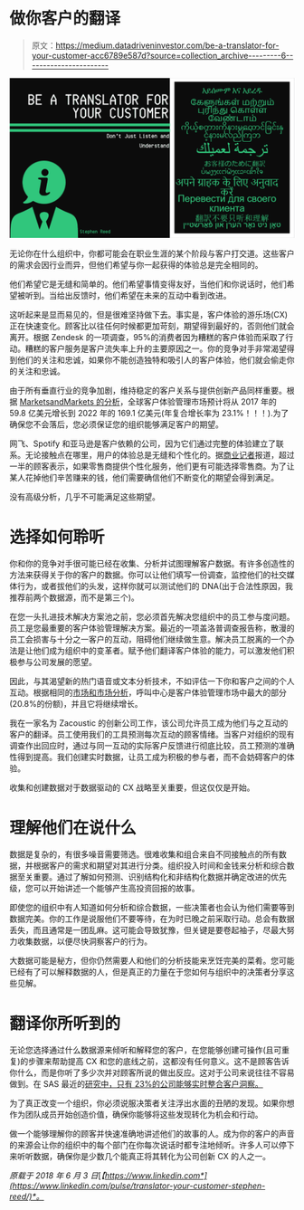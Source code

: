 # 做你客户的翻译

> 原文：<https://medium.datadriveninvestor.com/be-a-translator-for-your-customer-acc6789e587d?source=collection_archive---------6----------------------->

![](img/d7f52219c6e25c6d88840eff688aed2d.png)

无论你在什么组织中，你都可能会在职业生涯的某个阶段与客户打交道。这些客户的需求会因行业而异，但他们希望与你一起获得的体验总是完全相同的。

他们希望它是无缝和简单的。他们希望事情变得友好，当他们和你说话时，他们希望被听到。当给出反馈时，他们希望在未来的互动中看到改进。

这听起来是显而易见的，但是很难坚持做下去。事实是，客户体验的游乐场(CX)正在快速变化。顾客比以往任何时候都更加苛刻，期望得到最好的，否则他们就会离开。根据 Zendesk 的一项调查，95%的消费者因为糟糕的客户体验而采取了行动。糟糕的客户服务是客户流失率上升的主要原因之一。你的竞争对手非常渴望得到他们的关注和忠诚，如果你不能创造独特和吸引人的客户体验，他们就会偷走你的关注和忠诚。

由于所有垂直行业的竞争加剧，维持稳定的客户关系与提供创新产品同样重要。根据 [MarketsandMarkets 的分析](https://www.marketsandmarkets.com/Market-Reports/customer-experience-management-cem-market-543.html)，全球客户体验管理市场预计将从 2017 年的 59.8 亿美元增长到 2022 年的 169.1 亿美元(年复合增长率为 23.1%！！！).为了确保您不会落后，您必须保证您的组织能够满足客户的期望。

网飞、Spotify 和亚马逊是客户依赖的公司，因为它们通过完整的体验建立了联系。无论接触点在哪里，用户的体验总是无缝和个性化的。据[商业记者](https://www.marketsandmarkets.com/Market-Reports/customer-experience-management-cem-market-543.html)报道，超过一半的顾客表示，如果零售商提供个性化服务，他们更有可能选择零售商。为了让某人花掉他们辛苦赚来的钱，他们需要确信他们不断变化的期望会得到满足。

没有高级分析，几乎不可能满足这些期望。

# 选择如何聆听

你和你的竞争对手很可能已经在收集、分析并试图理解客户数据。有许多创造性的方法来获得关于你的客户的数据。你可以让他们填写一份调查，监控他们的社交媒体行为，或者拔他们的头发，这样你就可以测试他们的 DNA(出于合法性原因，我推荐前两个数据源，而不是第三个)。

在您一头扎进技术解决方案池之前，您必须首先解决您组织中的员工参与度问题。员工是您最重要的客户体验管理解决方案。最近的一项盖洛普调查报告称，散漫的员工会损害与十分之一客户的互动，阻碍他们继续做生意。解决员工脱离的一个办法是让他们成为组织中的变革者。赋予他们翻译客户体验的能力，可以激发他们积极参与公司发展的愿望。

因此，与其渴望新的热门语音或文本分析技术，不如评估一下你和客户之间的个人互动。根据相同的[市场和市场分析](https://www.marketsandmarkets.com/Market-Reports/customer-experience-management-cem-market-543.html)，呼叫中心是客户体验管理市场中最大的部分(20.8%的份额)，并且它将继续增长。

我在一家名为 Zacoustic 的创新公司工作，该公司允许员工成为他们与之互动的客户的翻译。员工使用我们的工具预测每次互动的顾客情绪。当客户对组织的现有调查作出回应时，通过与同一互动的实际客户反馈进行彻底比较，员工预测的准确性得到提高。我们创建实时数据，让员工成为积极的参与者，而不会妨碍客户的体验。

收集和创建数据对于数据驱动的 CX 战略至关重要，但这仅仅是开始。

# 理解他们在说什么

数据是复杂的，有很多噪音需要筛选。很难收集和组合来自不同接触点的所有数据，并根据客户的需求和期望对其进行分类。组织投入时间和金钱来分析和综合数据至关重要。通过了解如何预测、识别结构化和非结构化数据并确定改进的优先级，您可以开始讲述一个能够产生高投资回报的故事。

即使您的组织中有人知道如何分析和综合数据，一些决策者也会认为他们需要等到数据完美。你的工作是说服他们不要等待，在为时已晚之前采取行动。总会有数据丢失，而且通常是一团乱麻。这可能会导致犹豫，但关键是要卷起袖子，尽最大努力收集数据，以便尽快洞察客户的行为。

大数据可能是秘方，但你仍然需要人和他们的分析技能来烹饪完美的菜肴。您可能已经有了可以解释数据的人，但是真正的力量在于您如何与组织中的决策者分享这些见解。

# 翻译你所听到的

无论您选择通过什么数据源来倾听和解释您的客户，在您能够创建可操作(且可重复)的步骤来帮助提高 CX 和您的底线之前，这都没有任何意义。这不是顾客告诉你什么，而是你听了多少次并对顾客所说的做出反应。这对于公司来说往往不容易做到。在 SAS 最近的[研究中，只有 23%的公司能够实时整合客户洞察。](https://www.sas.com/en_us/offers/display/2017/maximizing-moments-of-truth.html)

为了真正改变一个组织，你必须说服决策者关注浮出水面的丑陋的发现。如果你想作为团队成员开始创造价值，确保你能够将这些发现转化为机会和行动。

做一个能够理解你的顾客并快速准确地讲述他们的故事的人。成为你的客户的声音的来源会让你的组织中的每个部门在你每次说话时都专注地倾听。许多人可以停下来听听数据，确保你是少数几个能真正将其转化为公司创新 CX 的人之一。

*原载于 2018 年 6 月 3 日*[*【https://www.linkedin.com*](https://www.linkedin.com/pulse/translator-your-customer-stephen-reed/)*。*